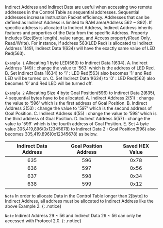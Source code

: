 Indirect Address and Indirect Data are useful when accessing two remote addresses in the Control Table as sequential addresses. Sequential addresses increase Instruction Packet efficiency. Addresses that can be defined as Indirect Address is limited to RAM area(Address 562 ~ 892).
If specific address is allocated to Indirect Address, Indirect Address inherits features and properties of the Data from the specific Address. Property includes Size(Byte length), value range, and Access property(Read Only, Read/Write). For instance, if address 563(LED Red) is allocated to Indirect Address 1(49), Indirect Data 1(634) will have the exactly same value of LED Red(563).

`Example 1` Allocating 1 byte LED(563) to Indirect Data 1(634).
  A. Indirect Address 1(49) : change the value to '563' which is the address of LED Red.
  B. Set Indirect Data 1(634) to ‘1’ : LED Red(563) also becomes '1' and Red LED will be turned on.
  C. Set Indirect Data 1(634) to ‘0’ : LED Red(563) also becomes ‘0’ and Red LED will be turned off.

`Example 2` Allocating Size 4 byte Goal Position(596) to Indirect Data 2(635), 4 sequential bytes have to be allocated.
  A. Indirect Address 2(51) : change the value to '596' which is the first address of Goal Position.
  B. Indirect Address 3(53) : change the value to '597' which is the second address of Goal Position.
  C. Indirect Address 4(55) : change the value to '598' which is the third address of Goal Position.
  D. Indirect Address 5(57) : change the value to '599' which is the fourth address of Goal Position.
  E. Set 4 byte value 305,419,896(0x12345678) to Indirect Data 2 : Goal Position(596) also becomes 305,419,896(0x12345678) as below.

| Indirect Data Address | Goal Position Address | Saved HEX Value |
| :----------: | :-------------: | :-------------: |
| 635 | 596 | 0x78 |
| 636 | 597 | 0x56 |
| 637 | 598 | 0x34 |
| 638 | 599 | 0x12 |

`Note` In order to allocate Data in the Control Table longer than 2[byte] to Indirect Address, all address must be allocated to Indirect Address like the above Example 2.
{: .notice}

`Note` Indirect Address 29 ~ 56 and Indirect Data 29 ~ 56 can only be accessed with Protocol 2.0.
{: .notice}
